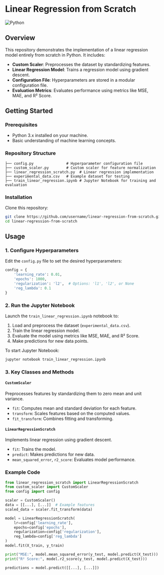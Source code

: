 # Linear Regression from Scratch

![Python](https://img.shields.io/badge/Python-3.x-blue.svg)

## Overview
This repository demonstrates the implementation of a linear regression model entirely from scratch in Python. It includes:

- **Custom Scaler**: Preprocesses the dataset by standardizing features.
- **Linear Regression Model**: Trains a regression model using gradient descent.
- **Configuration File**: Hyperparameters are stored in a modular configuration file.
- **Evaluation Metrics**: Evaluates performance using metrics like MSE, MAE, and R² Score.

## Getting Started

### Prerequisites
- Python 3.x installed on your machine.
- Basic understanding of machine learning concepts.

### Repository Structure

```plaintext
├── config.py               # Hyperparameter configuration file
├── custom_scaler.py        # Custom scaler for feature normalization
├── linear_regression_scratch.py  # Linear regression implementation
├── experimental_data.csv   # Example dataset for testing
├── train_linear_regression.ipynb # Jupyter Notebook for training and evaluation
```

### Installation
Clone this repository:
```bash
git clone https://github.com/username/linear-regression-from-scratch.git
cd linear-regression-from-scratch
```

## Usage

### 1. Configure Hyperparameters
Edit the `config.py` file to set the desired hyperparameters:
```python
config = {
    'learning_rate': 0.01,
    'epochs': 1000,
    'regularization': 'l2',  # Options: 'l1', 'l2', or None
    'reg_lambda': 0.1
}
```

### 2. Run the Jupyter Notebook
Launch the `train_linear_regression.ipynb` notebook to:

1. Load and preprocess the dataset (`experimental_data.csv`).
2. Train the linear regression model.
3. Evaluate the model using metrics like MSE, MAE, and R² Score.
4. Make predictions for new data points.

To start Jupyter Notebook:
```bash
jupyter notebook train_linear_regression.ipynb
```

### 3. Key Classes and Methods

#### `CustomScaler`
Preprocesses features by standardizing them to zero mean and unit variance.
- `fit`: Computes mean and standard deviation for each feature.
- `transform`: Scales features based on the computed values.
- `fit_transform`: Combines fitting and transforming.

#### `LinearRegressionScratch`
Implements linear regression using gradient descent.
- `fit`: Trains the model.
- `predict`: Makes predictions for new data.
- `mean_squared_error`, `r2_score`: Evaluates model performance.

### Example Code
```python
from linear_regression_scratch import LinearRegressionScratch
from custom_scaler import CustomScaler
from config import config

scaler = CustomScaler()
data = [[...], [...]]  # Example features
scaled_data = scaler.fit_transform(data)

model = LinearRegressionScratch(
    lr=config['learning_rate'],
    epochs=config['epochs'],
    regularization=config['regularization'],
    reg_lambda=config['reg_lambda']
)
model.fit(X_train, y_train)

print("MSE:", model.mean_squared_error(y_test, model.predict(X_test)))
print("R² Score:", model.r2_score(y_test, model.predict(X_test)))

predictions = model.predict([[...], [...]]) 
```
